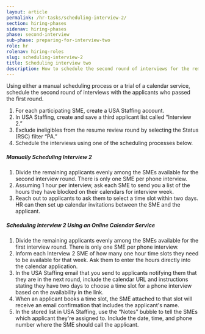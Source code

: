 ```yaml
---
layout: article
permalink: /hr-tasks/scheduling-interview-2/
section: hiring-phases
sidenav: hiring-phases
phase: second-interview
sub-phase: preparing-for-interview-two
role: hr
rolenav: hiring-roles
slug: scheduling-interview-2
title: Scheduling interview two
description: How to schedule the second round of interviews for the remaining applicants.
---
```


Using either a manual scheduling process or a trial of a calendar service, schedule the second round of interviews with the applicants who passed the first round.

1. For each participating SME, create a USA Staffing account.
2. In USA Staffing, create and save a third applicant list called “Interview 2.”
3. Exclude ineligibles from the resume review round by selecting the Status (RSC) filter “PA.”
4. Schedule the interviews using one of the scheduling processes below.

##### Manually Scheduling Interview 2

1. Divide the remaining applicants evenly among the SMEs available for the second interview round. There is only one SME per phone interview.
2. Assuming 1 hour per interview, ask each SME to send you a list of the hours they have blocked on their calendars for interview week.
3. Reach out to applicants to ask them to select a time slot within two days.  HR can then set up calendar invitations between the SME and the applicant.

##### Scheduling Interview 2 Using an Online Calendar Service

1. Divide the remaining applicants evenly among the SMEs available for the first interview round. There is only one SME per phone interview.
2. Inform each Interview 2 SME of how many one hour time slots they need to be available for that week. Ask them to enter the hours directly into the calendar application.
3. In the USA Staffing email that you send to applicants notifying them that they are in the next round, include the calendar URL and instructions stating they have two days to choose a time slot for a phone interview based on the availability in the link.
4. When an applicant books a time slot, the SME attached to that slot will receive an email confirmation that includes the applicant's name.
5. In the stored list in USA Staffing, use the “Notes” bubble to tell the SMEs which applicant they're assigned to. Include the date, time, and phone number where the SME should call the applicant.
